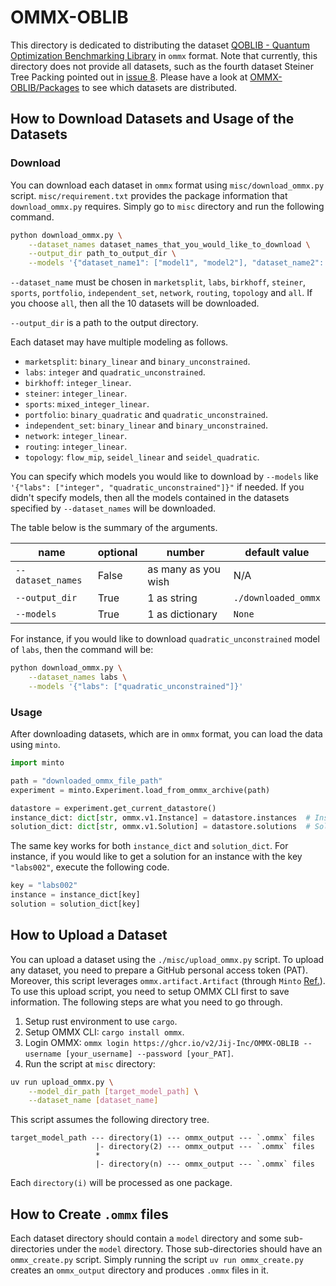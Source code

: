 # OMMX-OBLIB
This directory is dedicated to distributing the dataset [QOBLIB - Quantum Optimization Benchmarking Library](https://git.zib.de/qopt/qoblib-quantum-optimization-benchmarking-library) in `ommx` format. Note that currently, this directory does not provide all datasets, such as the fourth dataset Steiner Tree Packing pointed out in [issue 8](https://github.com/Jij-Inc/OMMX-OBLIB/issues/8). Please have a look at [OMMX-OBLIB/Packages](https://github.com/orgs/Jij-Inc/packages?repo_name=OMMX-OBLIB) to see which datasets are distributed.

## How to Download Datasets and Usage of the Datasets
### Download
You can download each dataset in `ommx` format using `misc/download_ommx.py` script. `misc/requirement.txt` provides the package information that `download_ommx.py` requires. Simply go to `misc` directory and run the following command.

```bash
python download_ommx.py \
    --dataset_names dataset_names_that_you_would_like_to_download \
    --output_dir path_to_output_dir \
    --models '{"dataset_name1": ["model1", "model2"], "dataset_name2": ...}'
```

`--dataset_name` must be chosen in `marketsplit`, `labs`, `birkhoff`, `steiner`, `sports`, `portfolio`, `independent_set`, `network`, `routing`, `topology` and `all`. If you choose `all`, then all the 10 datasets will be downloaded.

`--output_dir` is a path to the output directory.

Each dataset may have multiple modeling as follows.

- `marketsplit`: `binary_linear` and `binary_unconstrained`.
- `labs`: `integer` and `quadratic_unconstrained`.
- `birkhoff`: `integer_linear`.
- `steiner`: `integer_linear`.
- `sports`: `mixed_integer_linear`.
- `portfolio`: `binary_quadratic` and `quadratic_unconstrained`.
- `independent_set`: `binary_linear` and `binary_unconstrained`.
- `network`: `integer_linear`.
- `routing`: `integer_linear`.
- `topology`: `flow_mip`, `seidel_linear` and `seidel_quadratic`.

You can specify which models you would like to download by `--models` like `'{"labs": ["integer", "quadratic_unconstrained"]}"` if needed. If you didn't specify models, then all the models contained in the datasets specified by `--dataset_names` will be downloaded.

The table below is the summary of the arguments.

| name | optional | number | default value |
| --- | --- | --- | --- |
| `--dataset_names` | False | as many as you wish | N/A |
| `--output_dir` | True | 1 as string | `./downloaded_ommx` |
| `--models` | True | 1 as dictionary | `None` |

For instance, if you would like to download `quadratic_unconstrained` model of `labs`, then the command will be:

```bash
python download_ommx.py \
    --dataset_names labs \
    --models '{"labs": ["quadratic_unconstrained"]}'
```

### Usage
After downloading datasets, which are in `ommx` format, you can load the data using `minto`.

```python
import minto

path = "downloaded_ommx_file_path"
experiment = minto.Experiment.load_from_ommx_archive(path)

datastore = experiment.get_current_datastore()
instance_dict: dict[str, ommx.v1.Instance] = datastore.instances  # Instance Data
solution_dict: dict[str, ommx.v1.Solution] = datastore.solutions  # Solutions
```

The same key works for both `instance_dict` and `solution_dict`. For instance, if you would like to get a solution for an instance with the key `"labs002"`, execute the following code.

```python
key = "labs002"
instance = instance_dict[key]
solution = solution_dict[key]
```

## How to Upload a Dataset
You can upload a dataset using the `./misc/upload_ommx.py` script. To upload any dataset, you need to prepare a GitHub personal access token (PAT). Moreover, this script leverages `ommx.artifact.Artifact` (through `Minto` [Ref.](https://jij-inc.github.io/minto/en/tutorials/github_push.html)). To use this upload script, you need to setup OMMX CLI first to save information. The following steps are what you need to go through.

1. Setup rust environment to use `cargo`.
2. Setup OMMX CLI: `cargo install ommx`.
3. Login OMMX: `ommx login https://ghcr.io/v2/Jij-Inc/OMMX-OBLIB --username [your_username] --password [your_PAT]`.
4. Run the script at `misc` directory:

```bash
uv run upload_ommx.py \
    --model_dir_path [target_model_path] \
    --dataset_name [dataset_name]
```

This script assumes the following directory tree.

```
target_model_path --- directory(1) --- ommx_output --- `.ommx` files
                   |- directory(2) --- ommx_output --- `.ommx` files
                   *
                   |- directory(n) --- ommx_output --- `.ommx` files
```

Each `directory(i)` will be processed as one package.

## How to Create `.ommx` files
Each dataset directory should contain a `model` directory and some sub-directories under the `model` directory. Those sub-directories should have an `ommx_create.py` script. Simply running the script `uv run ommx_create.py` creates an `ommx_output` directory and produces `.ommx` files in it.
